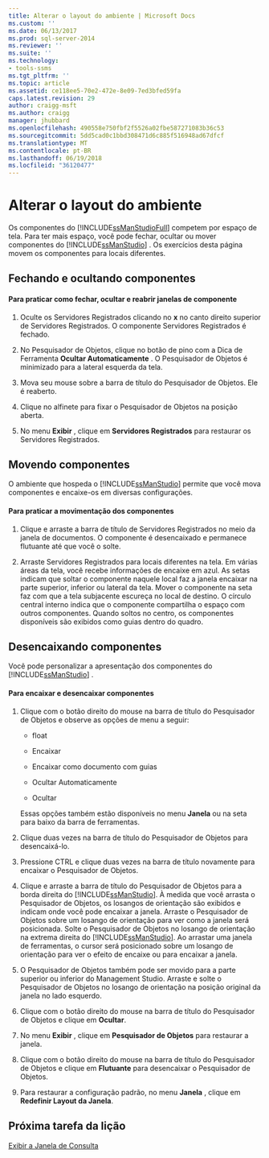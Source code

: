 ```yaml
---
title: Alterar o layout do ambiente | Microsoft Docs
ms.custom: ''
ms.date: 06/13/2017
ms.prod: sql-server-2014
ms.reviewer: ''
ms.suite: ''
ms.technology:
- tools-ssms
ms.tgt_pltfrm: ''
ms.topic: article
ms.assetid: ce118ee5-70e2-472e-8e09-7ed3bfed59fa
caps.latest.revision: 29
author: craigg-msft
ms.author: craigg
manager: jhubbard
ms.openlocfilehash: 490558e750fbf2f5526a02fbe587271083b36c53
ms.sourcegitcommit: 5dd5cad0c1bbd308471d6c885f516948ad67dfcf
ms.translationtype: MT
ms.contentlocale: pt-BR
ms.lasthandoff: 06/19/2018
ms.locfileid: "36120477"
---
```

# <a name="change-the-environment-layout"></a>Alterar o layout do ambiente
  Os componentes do [!INCLUDE[ssManStudioFull](../../includes/ssmanstudiofull-md.md)] competem por espaço de tela. Para ter mais espaço, você pode fechar, ocultar ou mover componentes do [!INCLUDE[ssManStudio](../../includes/ssmanstudio-md.md)] . Os exercícios desta página movem os componentes para locais diferentes.  
  
## <a name="closing-and-hiding-components"></a>Fechando e ocultando componentes  
  
#### <a name="to-practice-closing-hiding-and-reopening-component-windows"></a>Para praticar como fechar, ocultar e reabrir janelas de componente  
  
1.  Oculte os Servidores Registrados clicando no **x** no canto direito superior de Servidores Registrados. O componente Servidores Registrados é fechado.  
  
2.  No Pesquisador de Objetos, clique no botão de pino com a Dica de Ferramenta **Ocultar Automaticamente** . O Pesquisador de Objetos é minimizado para a lateral esquerda da tela.  
  
3.  Mova seu mouse sobre a barra de título do Pesquisador de Objetos. Ele é reaberto.  
  
4.  Clique no alfinete para fixar o Pesquisador de Objetos na posição aberta.  
  
5.  No menu **Exibir** , clique em **Servidores Registrados** para restaurar os Servidores Registrados.  
  
## <a name="moving-components"></a>Movendo componentes  
 O ambiente que hospeda o [!INCLUDE[ssManStudio](../../includes/ssmanstudio-md.md)] permite que você mova componentes e encaixe-os em diversas configurações.  
  
#### <a name="to-practice-moving-components"></a>Para praticar a movimentação dos componentes  
  
1.  Clique e arraste a barra de título de Servidores Registrados no meio da janela de documentos. O componente é desencaixado e permanece flutuante até que você o solte.  
  
2.  Arraste Servidores Registrados para locais diferentes na tela. Em várias áreas da tela, você recebe informações de encaixe em azul. As setas indicam que soltar o componente naquele local faz a janela encaixar na parte superior, inferior ou lateral da tela. Mover o componente na seta faz com que a tela subjacente escureça no local de destino. O círculo central interno indica que o componente compartilha o espaço com outros componentes. Quando soltos no centro, os componentes disponíveis são exibidos como guias dentro do quadro.  
  
## <a name="undocking-components"></a>Desencaixando componentes  
 Você pode personalizar a apresentação dos componentes do [!INCLUDE[ssManStudio](../../includes/ssmanstudio-md.md)] .  
  
#### <a name="to-dock-and-undock-components"></a>Para encaixar e desencaixar componentes  
  
1.  Clique com o botão direito do mouse na barra de título do Pesquisador de Objetos e observe as opções de menu a seguir:  
  
    -   float  
  
    -   Encaixar  
  
    -   Encaixar como documento com guias  
  
    -   Ocultar Automaticamente  
  
    -   Ocultar  
  
     Essas opções também estão disponíveis no menu **Janela** ou na seta para baixo da barra de ferramentas.  
  
2.  Clique duas vezes na barra de título do Pesquisador de Objetos para desencaixá-lo.  
  
3.  Pressione CTRL e clique duas vezes na barra de título novamente para encaixar o Pesquisador de Objetos.  
  
4.  Clique e arraste a barra de título do Pesquisador de Objetos para a borda direita do [!INCLUDE[ssManStudio](../../includes/ssmanstudio-md.md)]. À medida que você arrasta o Pesquisador de Objetos, os losangos de orientação são exibidos e indicam onde você pode encaixar a janela. Arraste o Pesquisador de Objetos sobre um losango de orientação para ver como a janela será posicionada. Solte o Pesquisador de Objetos no losango de orientação na extrema direita do [!INCLUDE[ssManStudio](../../includes/ssmanstudio-md.md)]. Ao arrastar uma janela de ferramentas, o cursor será posicionado sobre um losango de orientação para ver o efeito de encaixe ou para encaixar a janela.  
  
5.  O Pesquisador de Objetos também pode ser movido para a parte superior ou inferior do Management Studio. Arraste e solte o Pesquisador de Objetos no losango de orientação na posição original da janela no lado esquerdo.  
  
6.  Clique com o botão direito do mouse na barra de título do Pesquisador de Objetos e clique em **Ocultar**.  
  
7.  No menu **Exibir** , clique em **Pesquisador de Objetos** para restaurar a janela.  
  
8.  Clique com o botão direito do mouse na barra de título do Pesquisador de Objetos e clique em **Flutuante** para desencaixar o Pesquisador de Objetos.  
  
9. Para restaurar a configuração padrão, no menu **Janela** , clique em **Redefinir Layout da Janela**.  
  
## <a name="next-task-in-lesson"></a>Próxima tarefa da lição  
 [Exibir a Janela de Consulta](lesson-1-4-display-the-query-window.md)  
  
  